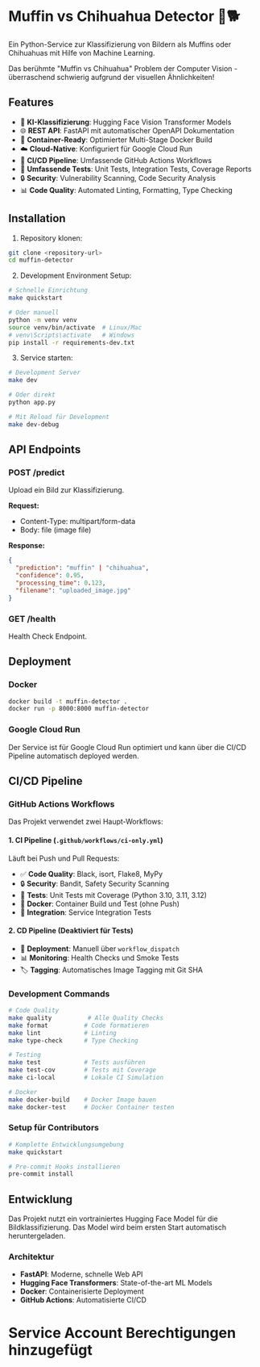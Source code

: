 # Muffin vs Chihuahua Detector 🧁🐕

Ein Python-Service zur Klassifizierung von Bildern als Muffins oder Chihuahuas mit Hilfe von Machine Learning.

Das berühmte "Muffin vs Chihuahua" Problem der Computer Vision - überraschend schwierig aufgrund der visuellen Ähnlichkeiten!

## Features

- 🧠 **KI-Klassifizierung**: Hugging Face Vision Transformer Models
- 🌐 **REST API**: FastAPI mit automatischer OpenAPI Dokumentation
- 🐳 **Container-Ready**: Optimierter Multi-Stage Docker Build
- ☁️ **Cloud-Native**: Konfiguriert für Google Cloud Run
- 🔄 **CI/CD Pipeline**: Umfassende GitHub Actions Workflows
- 🧪 **Umfassende Tests**: Unit Tests, Integration Tests, Coverage Reports
- 🔒 **Security**: Vulnerability Scanning, Code Security Analysis
- 📊 **Code Quality**: Automated Linting, Formatting, Type Checking

## Installation

1. Repository klonen:
```bash
git clone <repository-url>
cd muffin-detector
```

2. Development Environment Setup:
```bash
# Schnelle Einrichtung
make quickstart

# Oder manuell
python -m venv venv
source venv/bin/activate  # Linux/Mac
# venv\Scripts\activate   # Windows
pip install -r requirements-dev.txt
```

3. Service starten:
```bash
# Development Server
make dev

# Oder direkt
python app.py

# Mit Reload für Development
make dev-debug
```

## API Endpoints

### POST /predict
Upload ein Bild zur Klassifizierung.

**Request:**
- Content-Type: multipart/form-data
- Body: file (image file)

**Response:**
```json
{
  "prediction": "muffin" | "chihuahua",
  "confidence": 0.95,
  "processing_time": 0.123,
  "filename": "uploaded_image.jpg"
}
```

### GET /health
Health Check Endpoint.

## Deployment

### Docker
```bash
docker build -t muffin-detector .
docker run -p 8000:8000 muffin-detector
```

### Google Cloud Run
Der Service ist für Google Cloud Run optimiert und kann über die CI/CD Pipeline automatisch deployed werden.

## CI/CD Pipeline

### GitHub Actions Workflows

Das Projekt verwendet zwei Haupt-Workflows:

#### 1. **CI Pipeline** (`.github/workflows/ci-only.yml`)
Läuft bei Push und Pull Requests:
- ✅ **Code Quality**: Black, isort, Flake8, MyPy
- 🔒 **Security**: Bandit, Safety Security Scanning
- 🧪 **Tests**: Unit Tests mit Coverage (Python 3.10, 3.11, 3.12)
- 🐳 **Docker**: Container Build und Test (ohne Push)
- 🔗 **Integration**: Service Integration Tests

#### 2. **CD Pipeline** (Deaktiviert für Tests)
- 🚀 **Deployment**: Manuell über `workflow_dispatch`
- 📊 **Monitoring**: Health Checks und Smoke Tests
- 🏷️ **Tagging**: Automatisches Image Tagging mit Git SHA

### Development Commands

```bash
# Code Quality
make quality          # Alle Quality Checks
make format          # Code formatieren
make lint            # Linting
make type-check      # Type Checking

# Testing
make test            # Tests ausführen
make test-cov        # Tests mit Coverage
make ci-local        # Lokale CI Simulation

# Docker
make docker-build    # Docker Image bauen
make docker-test     # Docker Container testen
```

### Setup für Contributors

```bash
# Komplette Entwicklungsumgebung
make quickstart

# Pre-commit Hooks installieren
pre-commit install
```

## Entwicklung

Das Projekt nutzt ein vortrainiertes Hugging Face Model für die Bildklassifizierung. Das Model wird beim ersten Start automatisch heruntergeladen.

### Architektur
- **FastAPI**: Moderne, schnelle Web API
- **Hugging Face Transformers**: State-of-the-art ML Models
- **Docker**: Containerisierte Deployment
- **GitHub Actions**: Automatisierte CI/CD
# Service Account Berechtigungen hinzugefügt
